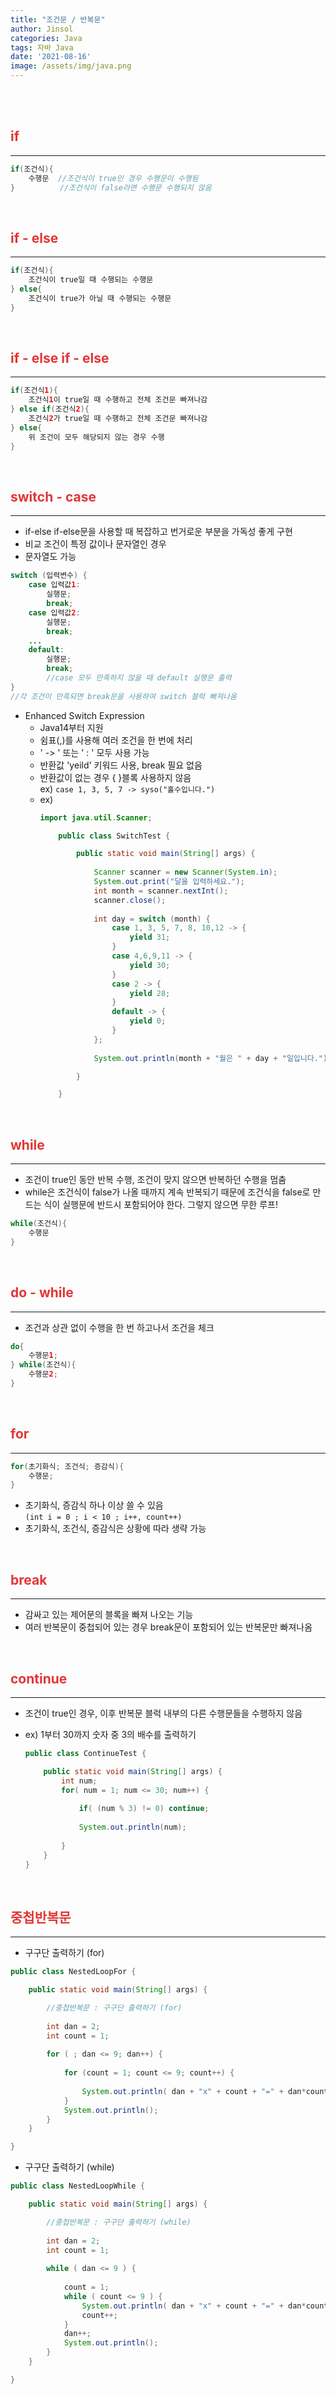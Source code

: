 ```yaml
---
title: "조건문 / 반복문"
author: Jinsol
categories: Java
tags: 자바 Java
date: '2021-08-16'
image: /assets/img/java.png
---
```

<br><br> 

## <span style="color:#e23636">if</span>
<hr>

```java
if(조건식){
    수행문  //조건식이 true인 경우 수행문이 수행됨
}          //조건식이 false라면 수행문 수행되지 않음
```

<br>

## <span style="color:#e23636">if - else</span>
<hr>

```java
if(조건식){
    조건식이 true일 때 수행되는 수행문
} else{
    조건식이 true가 아닐 때 수행되는 수행문
}
```

<br>

## <span style="color:#e23636">if - else if - else</span>
<hr>

```java
if(조건식1){
    조건식1이 true일 때 수행하고 전체 조건문 빠져나감
} else if(조건식2){
    조건식2가 true일 때 수행하고 전체 조건문 빠져나감
} else{
    위 조건이 모두 해당되지 않는 경우 수행
}
```

<br>

## <span style="color:#e23636">switch - case</span>
<hr>

- if-else if-else문을 사용할 때 복잡하고 번거로운 부분을 가독성 좋게 구현 
- 비교 조건이 특정 값이나 문자열인 경우
- 문자열도 가능

```java
switch (입력변수) {
	case 입력값1:
        실행문;
        break;
	case 입력값2:
        실행문;
        break;
	...
	default:
        실행문;	
        break;
        //case 모두 만족하지 않을 때 default 실행문 출력
}
//각 조건이 만족되면 break문을 사용하여 switch 블럭 빠져나옴
```

- Enhanced Switch Expression 
    - Java14부터 지원
    - 쉼표(,)를 사용해 여러 조건을 한 번에 처리
    - ' -> ' 또는 ' : ' 모두 사용 가능
    - 반환값 'yeild' 키워드 사용, break 필요 없음
    - 반환값이 없는 경우 { }블록 사용하지 않음<br>
        ex) `case 1, 3, 5, 7 -> syso("홀수입니다.")`
    - ex)
        ```java
        import java.util.Scanner;

            public class SwitchTest {

                public static void main(String[] args) {
                      
                    Scanner scanner = new Scanner(System.in);
                    System.out.print("달을 입력하세요.");
                    int month = scanner.nextInt();
                    scanner.close();
                    
                    int day = switch (month) {
                        case 1, 3, 5, 7, 8, 10,12 -> {
                            yield 31;
                        }
                        case 4,6,9,11 -> {
                            yield 30;
                        }
                        case 2 -> {
                            yield 28;
                        }
                        default -> {
                            yield 0;
                        }
                    };
                    
                    System.out.println(month + "월은 " + day + "일입니다.");

                }

            }
        ```

<br>

## <span style="color:#e23636">while</span>
<hr>

- 조건이 true인 동안 반복 수행, 조건이 맞지 않으면 반복하던 수행을 멈춤
- while은 조건식이 false가 나올 때까지 계속 반복되기 때문에 조건식을 false로 만드는 식이 실행문에 반드시 포함되어야 한다. 그렇지 않으면 무한 루프!

```java
while(조건식){
    수행문
}
```

<br>

## <span style="color:#e23636">do - while</span>
<hr>

- 조건과 상관 없이 수행을 한 번 하고나서 조건을 체크

```java
do{
    수행문1;
} while(조건식){
    수행문2;
}
```

<br>

## <span style="color:#e23636">for</span>
<hr>

```java
for(초기화식; 조건식; 증감식){
    수행문;
}
```

- 초기화식, 증감식 하나 이상 쓸 수 있음<br>
`(int i = 0 ; i < 10 ; i++, count++)`
- 초기화식, 조건식, 증감식은 상황에 따라 생략 가능

<br>

## <span style="color:#e23636">break</span>
<hr>

- 감싸고 있는 제어문의 블록을 빠져 나오는 기능
- 여러 반복문이 중첩되어 있는 경우 break문이 포함되어 있는 반복문만 빠져나옴

<br>

## <span style="color:#e23636">continue</span>
<hr>

- 조건이 true인 경우, 이후 반복문 블럭 내부의 다른 수행문들을 수행하지 않음
- ex) 1부터 30까지 숫자 중 3의 배수를 출력하기

    ```java
    public class ContinueTest {

        public static void main(String[] args) {
            int num;
            for( num = 1; num <= 30; num++) {
                
                if( (num % 3) != 0) continue; 
                
                System.out.println(num);
                
            }
        }
    }
    ```

<br>

## <span style="color:#e23636">중첩반복문</span>
<hr>

- 구구단 출력하기 (for)

```java
public class NestedLoopFor {

	public static void main(String[] args) {

		//중첩반복문 : 구구단 출력하기 (for)
		
		int dan = 2;
		int count = 1;
		
		for ( ; dan <= 9; dan++) {
			
			for (count = 1; count <= 9; count++) {
				
				System.out.println( dan + "x" + count + "=" + dan*count );
			}
			System.out.println();
		}
	}

}
```
- 구구단 출력하기 (while)
```java
public class NestedLoopWhile {

	public static void main(String[] args) {

		//중첩반복문 : 구구단 출력하기 (while)
		
		int dan = 2;
		int count = 1;
		
		while ( dan <= 9 ) {
		
			count = 1;
			while ( count <= 9 ) {
				System.out.println( dan + "x" + count + "=" + dan*count );
				count++;
			}
			dan++;
			System.out.println();
		}
	}

}
```